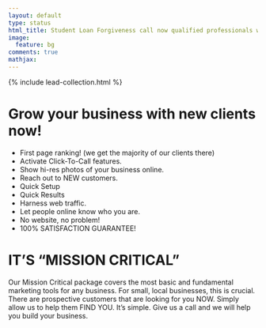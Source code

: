 ```yaml
---
layout: default
type: status
html_title: Student Loan Forgiveness call now qualified professionals waiting to help.
image:
  feature: bg
comments: true
mathjax:
---
```


{% include lead-collection.html %}



# Grow your business with new clients now!

* First page ranking! (we get the majority of our clients there)
* Activate Click-To-Call features.
* Show hi-res photos of your business online.
* Reach out to NEW customers.
* Quick Setup
* Quick Results
* Harness web traffic.
* Let people online know who you are.
* No website, no problem!
* 100% SATISFACTION GUARANTEE!

# IT’S “MISSION CRITICAL”

Our Mission Critical package covers the most basic and fundamental marketing tools for any business. For small, local businesses, this is crucial. There are prospective customers that are looking for you NOW. Simply allow us to help them FIND YOU. It’s simple. Give us a call and we will help you build your business.